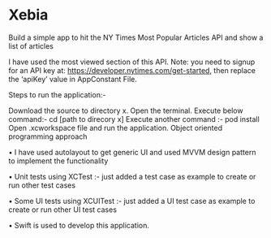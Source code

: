 # Xebia

Build a simple app to hit the NY Times Most Popular Articles API and show a list of articles

I have used the most viewed section of this API. Note: you need to signup for an API key at: https://developer.nytimes.com/get-started, then replace the ‘apiKey’ value in AppConstant File.

Steps to run the application:-

Download the source to directory x.
Open the terminal.
Execute below command:- cd [path to direcory x]
Execute another command :- pod install
Open .xcworkspace file and run the application.
Object oriented programming approach

• I have used autolayout to get generic UI and used MVVM design pattern to implement the functionality

• Unit tests using XCTest :- just added a test case as example to create or run other test cases

• Some UI tests using XCUITest :- just added a UI test case as example to create or run other UI test cases

• Swift is used to develop this application.
